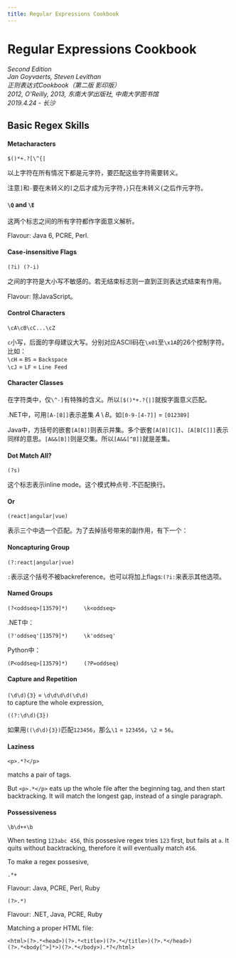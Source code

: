 ```yaml
---
title: Regular Expressions Cookbook
---
```


# Regular Expressions Cookbook

*Second Edition*  
*Jan Goyvaerts, Steven Levithan*  
*正则表达式Cookbook（第二版 影印版）*  
*2012, O'Reilly, 2013, 东南大学出版社, 中南大学图书馆*  
*2019.4.24 -  长沙*  


## Basic Regex Skills

#### Metacharacters
```
$()*+.?[\^{|
```
以上字符在所有情况下都是元字符，要匹配这些字符需要转义。

注意`]`和`-`要在未转义的`[`之后才成为元字符，`}`只在未转义`{`之后作元字符。

#### `\Q` and `\E`
这两个标志之间的所有字符都作字面意义解析。

Flavour: Java 6, PCRE, Perl.

#### Case-insensitive Flags
```
(?i) (?-i)
```
之间的字符是大小写不敏感的。若无结束标志则一直到正则表达式结束有作用。

Flavour: 除JavaScript。

#### Control Characters
```
\cA\cB\cC...\cZ
```
`c`小写，后面的字母建议大写。分别对应ASCII码在`\x01`至`\x1A`的26个控制字符。比如：  
`\cH` = `BS` = `Backspace`  
`\cJ` = `LF` = `Line Feed`  

#### Character Classes
在字符类中，仅`\^-]`有特殊的含义。所以`[$()*+.?{|]`就按字面意义匹配。

.NET中，可用`[A-[B]]`表示差集 $A\setminus B$。如`[0-9-[4-7]]` = `[012389]`

Java中，方括号的嵌套`[A[B]]`则表示并集。多个嵌套`[A[B][C]]`、`[A[B[C]]]`表示同样的意思。`[A&&[B]]`则是交集。所以`[A&&[^B]]`就是差集。

#### Dot Match All?
```
(?s)
```
这个标志表示inline mode。这个模式种点号`.`不匹配换行。

#### Or
```
(react|angular|vue)
```
表示三个中选一个匹配。为了去掉括号带来的副作用，有下一个：

#### Noncapturing Group
```
(?:react|angular|vue)
```
`:`表示这个括号不被backreference。也可以将加上flags:`(?i:`来表示其他选项。

#### Named Groups
```
(?<oddseq>[13579]*)     \k<oddseq>
```

.NET中：
```
(?'oddseq'[13579]*)     \k'oddseq'
```

Python中：
```
(P<oddseq>[13579]*)     (?P=oddseq)
```

#### Capture and Repetition

`(\d\d){3}` = `\d\d\d\d(\d\d)`  
to capture the whole expression,
```
((?:\d\d){3})
```
如果用`((\d\d){3})`匹配`123456`，那么`\1` = `123456`，`\2` = `56`。

#### Laziness

```
<p>.*?</p>
```
matchs a pair of tags.

But `<p>.*</p>` eats up the whole file after the beginning tag, and then start backtracking. It will match the longest gap, instead of a single paragraph.

#### Possessiveness

```
\b\d++\b
```
When testing `123abc 456`, this possesive regex tries `123` first, but fails at `a`. It quits without backtracking, therefore it will eventually match `456`.

To make a regex possesive,
```
.*+
```
Flavour: Java, PCRE, Perl, Ruby
```
(?>.*)
```
Flavour: .NET, Java, PCRE, Ruby

Matching a proper HTML file:
```
<html>(?>.*<head>)(?>.*<title>)(?>.*</title>)(?>.*</head>)
(?>.*<body[^>]*>)(?>.*</body>).*?</html>
```